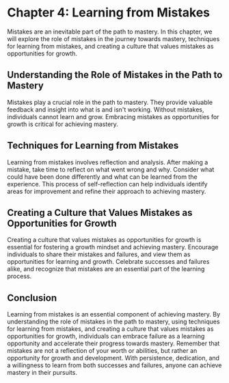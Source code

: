 Chapter 4: Learning from Mistakes
=================================

Mistakes are an inevitable part of the path to mastery. In this chapter, we will explore the role of mistakes in the journey towards mastery, techniques for learning from mistakes, and creating a culture that values mistakes as opportunities for growth.

Understanding the Role of Mistakes in the Path to Mastery
---------------------------------------------------------

Mistakes play a crucial role in the path to mastery. They provide valuable feedback and insight into what is and isn't working. Without mistakes, individuals cannot learn and grow. Embracing mistakes as opportunities for growth is critical for achieving mastery.

Techniques for Learning from Mistakes
-------------------------------------

Learning from mistakes involves reflection and analysis. After making a mistake, take time to reflect on what went wrong and why. Consider what could have been done differently and what can be learned from the experience. This process of self-reflection can help individuals identify areas for improvement and refine their approach to achieving mastery.

Creating a Culture that Values Mistakes as Opportunities for Growth
-------------------------------------------------------------------

Creating a culture that values mistakes as opportunities for growth is essential for fostering a growth mindset and achieving mastery. Encourage individuals to share their mistakes and failures, and view them as opportunities for learning and growth. Celebrate successes and failures alike, and recognize that mistakes are an essential part of the learning process.

Conclusion
----------

Learning from mistakes is an essential component of achieving mastery. By understanding the role of mistakes in the path to mastery, using techniques for learning from mistakes, and creating a culture that values mistakes as opportunities for growth, individuals can embrace failure as a learning opportunity and accelerate their progress towards mastery. Remember that mistakes are not a reflection of your worth or abilities, but rather an opportunity for growth and development. With persistence, dedication, and a willingness to learn from both successes and failures, anyone can achieve mastery in their pursuits.
